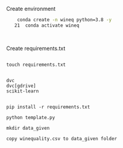 Create environment

```bash 
    conda create -n wineq python=3.8 -y
   21  conda activate wineq
   
   
```

Create requirements.txt

```

touch requirements.txt


dvc
dvc[gdrive]
scikit-learn


pip install -r requirements.txt

```


```
python template.py
```

```
mkdir data_given

copy winequality.csv to data_given folder 
```

